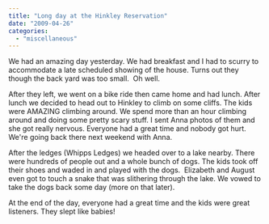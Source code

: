 ```yaml
---
title: "Long day at the Hinkley Reservation"
date: "2009-04-26"
categories: 
  - "miscellaneous"
---
```


We had an amazing day yesterday. We had breakfast and I had to scurry to accommodate a late scheduled showing of the house. Turns out they though the back yard was too small.  Oh well. 

After they left, we went on a bike ride then came home and had lunch. After lunch we decided to head out to Hinkley to climb on some cliffs. The kids were AMAZING climbing around. We spend more than an hour climbing around and doing some pretty scary stuff. I sent Anna photos of them and she got really nervous. Everyone had a great time and nobody got hurt. We're going back there next weekend with Anna.

After the ledges (Whipps Ledges) we headed over to a lake nearby. There were hundreds of people out and a whole bunch of dogs. The kids took off their shoes and waded in and played with the dogs.  Elizabeth and August even got to touch a snake that was slithering through the lake. We vowed to take the dogs back some day (more on that later).

At the end of the day, everyone had a great time and the kids were great listeners. They slept like babies!
